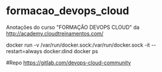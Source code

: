 # formacao_devops_cloud
Anotações do curso "FORMAÇÃO DEVOPS CLOUD" da http://academy.cloudtreinamentos.com/

docker run -v /var/run/docker.sock:/var/run/docker.sock -it --restart=always docker:dind docker ps

#Repo
https://gitlab.com/devops-cloud-community

